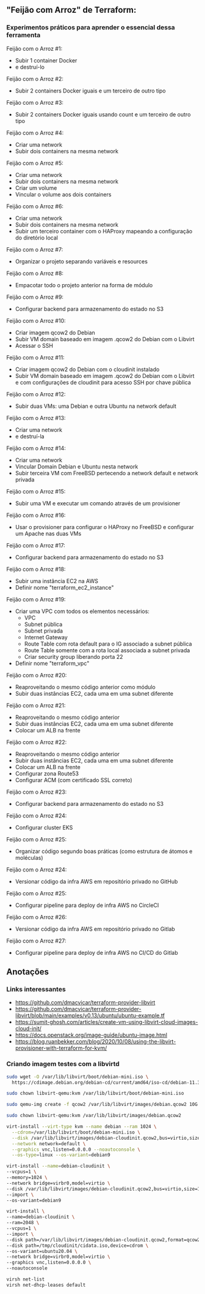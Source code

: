 ## "Feijão com Arroz" de Terraform:
### Experimentos práticos para aprender o essencial dessa ferramenta

Feijão com o Arroz #1:
 - Subir 1 container Docker
 - e destruí-lo

Feijão com o Arroz #2:
 - Subir 2 containers Docker iguais e um terceiro de outro tipo

Feijão com o Arroz #3:
 - Subir 2 containers Docker iguais usando count e um terceiro de outro tipo

Feijão com o Arroz #4:
 - Criar uma network
 - Subir dois containers na mesma network

Feijão com o Arroz #5:
 - Criar uma network
 - Subir dois containers na mesma network
 - Criar um volume
 - Vincular o volume aos dois containers

Feijão com o Arroz #6:
 - Criar uma network
 - Subir dois containers na mesma network
 - Subir um terceiro container com o HAProxy mapeando a configuração do diretório local

Feijão com o Arroz #7:
 - Organizar o projeto separando variáveis e resources

Feijão com o Arroz #8:
 - Empacotar todo o projeto anterior na forma de módulo

Feijão com o Arroz #9:
 - Configurar backend para armazenamento do estado no S3

Feijão com o Arroz #10:
 - Criar imagem qcow2 do Debian
 - Subir VM domain baseado em imagem .qcow2 do Debian com o Libvirt
 - Acessar o SSH

Feijão com o Arroz #11:
 - Criar imagem qcow2 do Debian com o cloudinit instalado
 - Subir VM domain baseado em imagem .qcow2 do Debian com o Libvirt
   e com configurações de cloudinit para acesso SSH por chave pública

Feijão com o Arroz #12:
 - Subir duas VMs: uma Debian e outra Ubuntu na network default

Feijão com o Arroz #13:
 - Criar uma network
 - e destruí-la

Feijão com o Arroz #14:
 - Criar uma network
 - Vincular Domain Debian e Ubuntu nesta network
 - Subir terceira VM com FreeBSD pertecendo a network
   default e network privada

Feijão com o Arroz #15:
 - Subir uma VM e executar um comando através de um provisioner

Feijão com o Arroz #16:
 - Usar o provisioner para configurar o HAProxy no FreeBSD
   e configurar um Apache nas duas VMs

Feijão com o Arroz #17:
 - Configurar backend para armazenamento do estado no S3

Feijão com o Arroz #18:
 - Subir uma instância EC2 na AWS
 - Definir nome "terraform_ec2_instance"

Feijão com o Arroz #19:
 - Criar uma VPC com todos os elementos necessários:
   * VPC
   * Subnet pública
   * Subnet privada
   * Internet Gateway
   * Route Table com rota default para o IG associado a subnet pública
   * Route Table somente com a rota local associada a subnet privada
   * Criar security group liberando porta 22
 - Definir nome "terraform_vpc"

Feijão com o Arroz #20:
 - Reaproveitando o mesmo código anterior como módulo
 - Subir duas instâncias EC2, cada uma em uma subnet diferente

Feijão com o Arroz #21:
 - Reaproveitando o mesmo código anterior
 - Subir duas instâncias EC2, cada uma em uma subnet diferente
 - Colocar um ALB na frente

Feijão com o Arroz #22:
 - Reaproveitando o mesmo código anterior
 - Subir duas instâncias EC2, cada uma em uma subnet diferente
 - Colocar um ALB na frente
 - Configurar zona Route53
 - Configurar ACM (com certificado SSL correto)

Feijão com o Arroz #23:
 - Configurar backend para armazenamento do estado no S3

Feijão com o Arroz #24:
 - Configurar cluster EKS

Feijão com o Arroz #25:
 - Organizar código segundo boas práticas (como estrutura de átomos e moléculas)

Feijão com o Arroz #24:
 - Versionar código da infra AWS em repositório privado no GitHub

Feijão com o Arroz #25:
 - Configurar pipeline para deploy de infra AWS no CircleCI

Feijão com o Arroz #26:
 - Versionar código da infra AWS em repositório privado no Gitlab

Feijão com o Arroz #27:
 - Configurar pipeline para deploy de infra AWS no CI/CD do Gitlab










## Anotações

### Links interessantes
* https://github.com/dmacvicar/terraform-provider-libvirt
* https://github.com/dmacvicar/terraform-provider-libvirt/blob/main/examples/v0.13/ubuntu/ubuntu-example.tf
* https://sumit-ghosh.com/articles/create-vm-using-libvirt-cloud-images-cloud-init/
* https://docs.openstack.org/image-guide/ubuntu-image.html
* https://blog.ruanbekker.com/blog/2020/10/08/using-the-libvirt-provisioner-with-terraform-for-kvm/


### Criando imagem testes com a libvirtd

```bash
sudo wget -O /var/lib/libvirt/boot/debian-mini.iso \
  https://cdimage.debian.org/debian-cd/current/amd64/iso-cd/debian-11.3.0-amd64-netinst.iso

sudo chown libvirt-qemu:kvm /var/lib/libvirt/boot/debian-mini.iso

sudo qemu-img create -f qcow2 /var/lib/libvirt/images/debian.qcow2 10G

sudo chown libvirt-qemu:kvm /var/lib/libvirt/images/debian.qcow2

virt-install --virt-type kvm --name debian --ram 1024 \
  --cdrom=/var/lib/libvirt/boot/debian-mini.iso \
  --disk /var/lib/libvirt/images/debian-cloudinit.qcow2,bus=virtio,size=10,format=qcow2 \
  --network network=default \
  --graphics vnc,listen=0.0.0.0 --noautoconsole \
  --os-type=linux --os-variant=debian9

virt-install --name=debian-cloudinit \
--vcpus=1 \
--memory=1024 \
--network bridge=virbr0,model=virtio \
--disk /var/lib/libvirt/images/debian-cloudinit.qcow2,bus=virtio,size=10,format=qcow2 \
--import \
--os-variant=debian9

virt-install \
--name=debian-cloudinit \
--ram=2048 \
--vcpus=1 \
--import \
--disk path=/var/lib/libvirt/images/debian-cloudinit.qcow2,format=qcow2 \
--disk path=/tmp/cloudinit/cidata.iso,device=cdrom \
--os-variant=ubuntu20.04 \
--network bridge=virbr0,model=virtio \
--graphics vnc,listen=0.0.0.0 \
--noautoconsole

virsh net-list
virsh net-dhcp-leases default
```